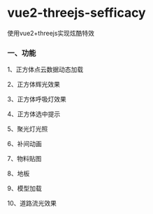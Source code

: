 # vue2-threejs-sefficacy
使用vue2+threejs实现炫酷特效



### 一、功能

1、正方体点云数据动态加载

2、正方体辉光效果	

3、正方体呼吸灯效果

4、正方体选中提示

5、聚光灯光照

6、补间动画

7、物料贴图

8、地板

9、模型加载

10、道路流光效果
